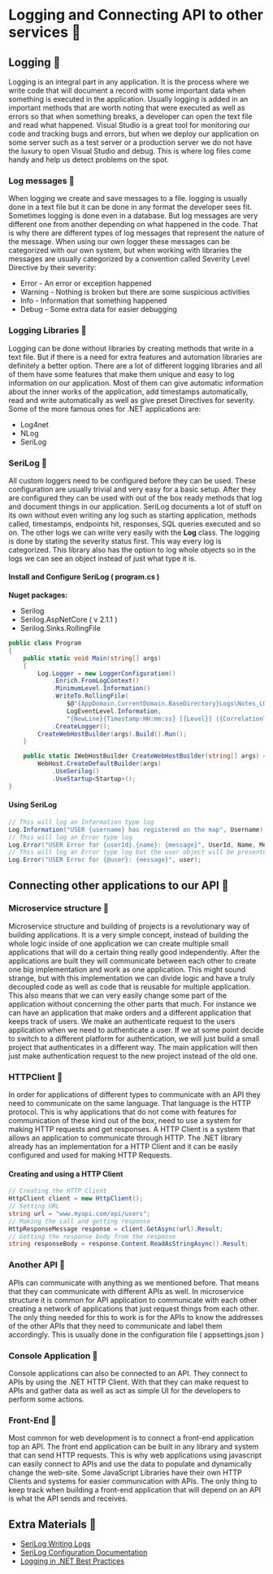 # Logging and Connecting API to other services 🚁
## Logging 🔶
Logging is an integral part in any application. It is the process where we write code that will document a record with some important data when something is executed in the application. Usually logging is added in an important methods that are worth noting that were executed as well as errors so that when something breaks, a developer can open the text file and read what happened. Visual Studio is a great tool for monitoring our code and tracking bugs and errors, but when we deploy our application on some server such as a test server or a production server we do not have the luxury to open Visual Studio and debug. This is where log files come handy and help us detect problems on the spot. 
### Log messages 🔹
When logging we create and save messages to a file. logging is usually done in a text file but it can be done in any format the developer sees fit. Sometimes logging is done even in a database. But log messages are very different one from another depending on what happened in the code. That is why there are different types of log messages that represent the nature of the message. When using our own logger these messages can be categorized with our own system, but when working with libraries the messages are usually categorized by a convention called Severity Level Directive by their severity:
* Error - An error or exception happened
* Warning - Nothing is broken but there are some suspicious activities
* Info - Information that something happened
* Debug - Some extra data for easier debugging
### Logging Libraries 🔹
Logging can be done without libraries by creating methods that write in a text file. But if there is a need for extra features and automation libraries are definitely a better option. There are a lot of different logging libraries and all of them have some features that make them unique and easy to log information on our application. Most of them can give automatic information about the inner works of the application, add timestamps automatically, read and write automatically as well as give preset Directives for severity. Some of the more famous ones for .NET applications are:
* Log4net
* NLog
* SeriLog
### SeriLog 🔹
All custom loggers need to be configured before they can be used. These configuration are usually trivial and very easy for a basic setup. After they are configured they can be used with out of the box ready methods that log and document things in our application. SeriLog documents a lot of stuff on its own without even writing any log such as starting application, methods called, timestamps, endpoints hit, responses, SQL queries executed and so on. The other logs we can write very easily with the **Log** class. The logging is done by stating the severity status first. This way every log is categorized. This library also has the option to log whole objects so in the logs we can see an object instead of just what type it is.
#### Install and Configure SeriLog ( program.cs )
**Nuget packages:**
* Serilog
* Serilog.AspNetCore ( v 2.1.1 )
* Serilog.Sinks.RollingFile
```csharp asp
public class Program
{
    public static void Main(string[] args)
    {
        Log.Logger = new LoggerConfiguration()
            .Enrich.FromLogContext()
            .MinimumLevel.Information()
            .WriteTo.RollingFile(
                $@"{AppDomain.CurrentDomain.BaseDirectory}Logs\Notes_LOG_{DateTime.UtcNow.Date:dd-MM-yyyy}.txt",
                LogEventLevel.Information,
                "{NewLine}{Timestamp:HH:mm:ss} [{Level}] ({CorrelationToken}) {Message}{NewLine}{Exception}")
            .CreateLogger();
        CreateWebHostBuilder(args).Build().Run();
    }

    public static IWebHostBuilder CreateWebHostBuilder(string[] args) =>
        WebHost.CreateDefaultBuilder(args)
            .UseSerilog()
            .UseStartup<Startup>();
}
```
#### Using SeriLog
```csharp asp
// This will log an Information type log
Log.Information("USER {username} has registered on the map", Username);
// This will log an Error type log
Log.Error("USER Error for {userId}.{name}: {message}", UserId, Name, Message);
// This will log an Error type log but the user object will be presented with all data 
Log.Error("USER Error for {@user}: {message}", user);
```
## Connecting other applications to our API 🔶
### Microservice structure 🔹
Microservice structure and building of projects is a revolutionary way of building applications. It is a very simple concept, instead of building the whole logic inside of one application we can create multiple small applications that will do a certain thing really good independently. After the applications are built they will communicate between each other to create one big implementation and work as one application. This might sound strange, but with this implementation we can divide logic and have a truly decoupled code as well as code that is reusable for multiple application. This also means that we can very easily change some part of the application without concerning the other parts that much. For instance we can have an application that make orders and a different application that keeps track of users. We make an authenticate request to the users application when we need to authenticate a user. If we at some point decide to switch to a different platform for authentication, we will just build a small project that authenticates in a different way. The main application will then just make authentication request to the new project instead of the old one. 
### HTTPClient 🔹
In order for applications of different types to communicate with an API they need to communicate on the same language. That language is the HTTP protocol. This is why applications that do not come with features for communication of these kind out of the box, need to use a system for making HTTP requests and get responses. A HTTP Client is a system that allows an application to communicate through HTTP. The .NET library already has an implementation for a HTTP Client and it can be easily configured and used for making HTTP Requests.
#### Creating and using a HTTP Client 
```csharp asp
// Creating the HTTP Client
HttpClient client = new HttpClient();
// Setting URL
string url = "www.myapi.com/api/users";
// Making the call and getting response
HttpResponseMessage response = client.GetAsync(url).Result;
// Getting the response body from the response
string responseBody = response.Content.ReadAsStringAsync().Result;
```
### Another API 🔹
APIs can communicate with anything as we mentioned before. That means that they can communicate with different APIs as well. In microservice structure it is common for API application to communicate with each other creating a network of applications that just request things from each other. The only thing needed for this to work is for the APIs to know the addresses of the other APIs that they need to communicate and label them accordingly. This is usually done in the configuration file ( appsettings.json )
### Console Application 🔹
Console applications can also be connected to an API. They connect to APIs by using the .NET HTTP Client. With that they can make request to APIs and gather data as well as act as simple UI for the developers to perform some actions. 
### Front-End 🔹
Most common for web development is to connect a front-end application top an API. The front end application can be built in any library and system that can send HTTP requests. This is why web applications using javascript can easily connect to APIs and use the data to populate and dynamically change the web-site. Some JavaScript Libraries have their own HTTP Clients and systems for easier communication with APIs. The only thing to keep track when building a front-end application that will depend on an API is what the API sends and receives. 

## Extra Materials 📘
* [SeriLog Writing Logs](https://github.com/serilog/serilog/wiki/Writing-Log-Events)
* [SeriLog Configuration Documentation](https://github.com/serilog/serilog/wiki/Configuration-Basics)
* [Logging in .NET Best Practices](https://michaelscodingspot.com/logging-in-dotnet/)
